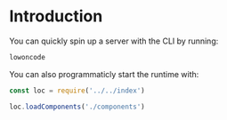# Introduction

You can quickly spin up a server with the CLI by running:
```sh
lowoncode
```

You can also programmaticly start the runtime with:
```js
const loc = require('../../index')

loc.loadComponents('./components')
```